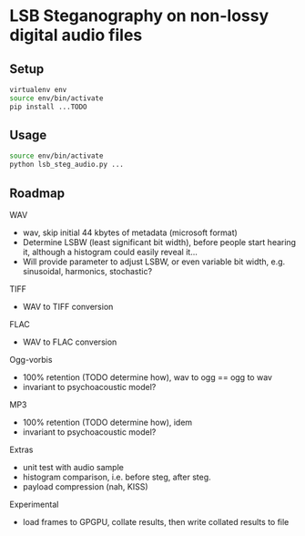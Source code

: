LSB Steganography on non-lossy digital audio files
==================================================

Setup
-----

```bash
virtualenv env
source env/bin/activate
pip install ...TODO
```

Usage
-----

```bash
source env/bin/activate
python lsb_steg_audio.py ...
```

Roadmap
-------

WAV
* wav, skip initial 44 kbytes of metadata (microsoft format)
* Determine LSBW (least significant bit width), before people start hearing it, although a histogram could easily reveal it...
* Will provide parameter to adjust LSBW, or even variable bit width, e.g. sinusoidal, harmonics, stochastic?


TIFF
* WAV to TIFF conversion

FLAC
* WAV to FLAC conversion

Ogg-vorbis
* 100% retention (TODO determine how), wav to ogg == ogg to wav
* invariant to psychoacoustic model?

MP3
* 100% retention (TODO determine how), idem
* invariant to psychoacoustic model?

Extras
* unit test with audio sample
* histogram comparison, i.e. before steg, after steg.
* payload compression (nah, KISS)

Experimental
* load frames to GPGPU, collate results, then write collated results to file
